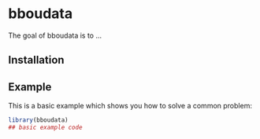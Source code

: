 
# bboudata

<!-- badges: start -->
<!-- badges: end -->

The goal of bboudata is to ...

## Installation


## Example

This is a basic example which shows you how to solve a common problem:

``` r
library(bboudata)
## basic example code
```
